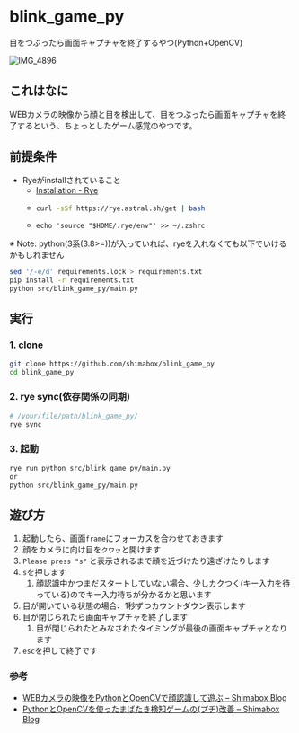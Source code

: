 # blink_game_py
目をつぶったら画面キャプチャを終了するやつ(Python+OpenCV)

![IMG_4896](https://github.com/shimabox/blink_game_py/assets/2285196/cd663444-aab4-478c-9dd9-2d0988598aa6)

## これはなに

WEBカメラの映像から顔と目を検出して、目をつぶったら画面キャプチャを終了するという、ちょっとしたゲーム感覚のやつです。

## 前提条件

- Ryeがinstallされていること
  - [Installation - Rye](https://rye.astral.sh/guide/installation/ "Installation - Rye")
  - ```sh
    curl -sSf https://rye.astral.sh/get | bash
    ```
  - ```
    echo 'source "$HOME/.rye/env"' >> ~/.zshrc
    ```

※ Note: python(3系(3.8>=))が入っていれば、ryeを入れなくても以下でいけるかもしれません
```sh
sed '/-e/d' requirements.lock > requirements.txt
pip install -r requirements.txt
python src/blink_game_py/main.py
```

## 実行

### 1. clone
```sh
git clone https://github.com/shimabox/blink_game_py
cd blink_game_py
```

### 2. rye sync(依存関係の同期)

```sh
# /your/file/path/blink_game_py/
rye sync
```

### 3. 起動

```sh
rye run python src/blink_game_py/main.py
or
python src/blink_game_py/main.py
```

## 遊び方

1. 起動したら、画面`frame`にフォーカスを合わせておきます
1. 顔をカメラに向け目を`クワッ`と開けます
1. `Please press "s"` と表示されるまで顔を近づけたり遠ざけたりします
1. `s`を押します
    1. 顔認識中かつまだスタートしていない場合、少しカクつく(キー入力を待っている)のでキー入力待ちが分かるかと思います
1. 目が開いている状態の場合、1秒ずつカウントダウン表示します
1. 目が閉じられたら画面キャプチャを終了します
    1. 目が閉じられたとみなされたタイミングが最後の画面キャプチャとなります
1. `esc`を押して終了です

### 参考

- [WEBカメラの映像をPythonとOpenCVで顔認識して遊ぶ – Shimabox Blog](https://blog.shimabox.net/2018/08/29/recognize_the_face_of_webcam_image_with_python_opencv/ "WEBカメラの映像をPythonとOpenCVで顔認識して遊ぶ – Shimabox Blog")
- [PythonとOpenCVを使ったまばたき検知ゲームの(プチ)改善 – Shimabox Blog](https://blog.shimabox.net/2018/09/18/improvement_of_blink_detection_using_python_and_opencv/ "PythonとOpenCVを使ったまばたき検知ゲームの(プチ)改善 – Shimabox Blog")
